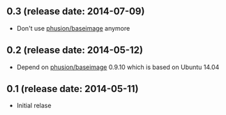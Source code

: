 ## 0.3 (release date: 2014-07-09)
  * Don't use [phusion/baseimage](https://index.docker.io/u/phusion/baseimage/) anymore

## 0.2 (release date: 2014-05-12)
  * Depend on [phusion/baseimage](https://index.docker.io/u/phusion/baseimage/) 0.9.10 which is based on Ubuntu 14.04

## 0.1 (release date: 2014-05-11)
  * Initial relase
